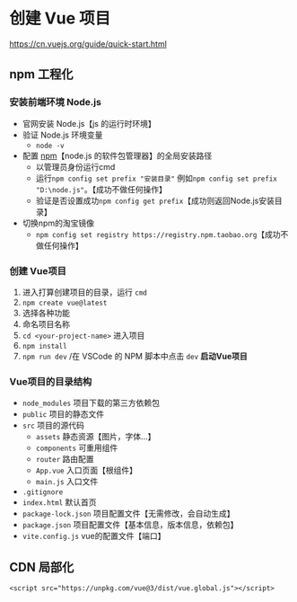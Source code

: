 # 创建 Vue 项目
https://cn.vuejs.org/guide/quick-start.html
## npm 工程化
### 安装前端环境 Node.js
- 官网安装 Node.js【js 的运行时环境】
- 验证 Node.js 环境变量
	- `node -v`
- 配置 <u>npm</u>【node.js 的软件包管理器】的全局安装路径
	- 以管理员身份运行cmd
	- 运行`npm config set prefix "安装目录"` 例如`npm config set prefix "D:\node.js"`。【成功不做任何操作】
	- 验证是否设置成功`npm config get prefix`【成功则返回Node.js安装目录】
- 切换npm的淘宝镜像
	- `npm config set registry https://registry.npm.taobao.org`【成功不做任何操作】

### 创建 Vue项目
1. 进入打算创建项目的目录，运行 `cmd`
2. `npm create vue@latest`
3. 选择各种功能
4. 命名项目名称
5. `cd <your-project-name>` 进入项目
6. `npm install`
7. `npm run dev` /在 VSCode 的 NPM 脚本中点击 `dev`  **启动Vue项目**

### Vue项目的目录结构
- `node_modules` 项目下载的第三方依赖包
- `public` 项目的静态文件
- `src` 项目的源代码
	- `assets` 静态资源【图片，字体…】
	- `components` 可重用组件
	- `router` 路由配置
	- `App.vue` 入口页面【根组件】
	- `main.js` 入口文件
- `.gitignore`
- `index.html` 默认首页
- `package-lock.json` 项目配置文件【无需修改，会自动生成】
- `package.json` 项目配置文件【基本信息，版本信息，依赖包】
- `vite.config.js` vue的配置文件【端口】
## CDN 局部化
`<script src="https://unpkg.com/vue@3/dist/vue.global.js"></script>`
